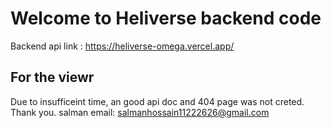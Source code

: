 # Welcome to Heliverse backend code

Backend api link : https://heliverse-omega.vercel.app/

## For the viewr
Due to insufficeint time, an good api doc and 404 page was not 
creted. 
Thank you.
salman
email: salmanhossain11222626@gmail.com



